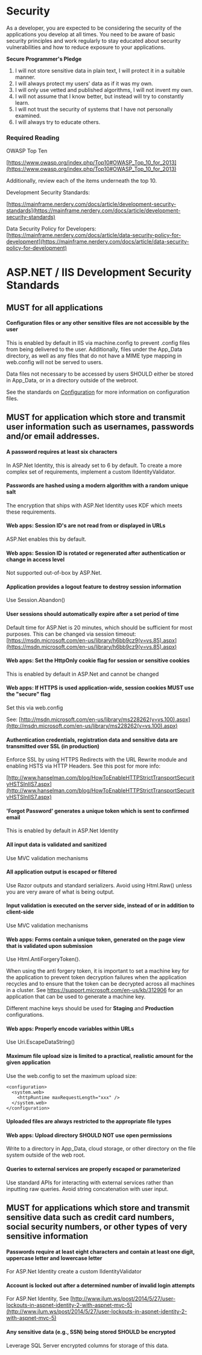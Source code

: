 # Security

As a developer, you are expected to be considering the security of the
applications you develop at all times. You need to be aware of basic security
principles and work regularly to stay educated about security vulnerabilities
and how to reduce exposure to your applications.

**Secure Programmer's Pledge**

1. I will not store sensitive data in plain text, I will protect it in a suitable manner.
2. I will always protect my users' data as if it was my own.
3. I will only use vetted and published algorithms, I will not invent my own.
4. I will not assume that I know better, but instead will try to constantly learn.
5. I will not trust the security of systems that I have not personally examined.
6. I will always try to educate others.

### Required Reading

OWASP Top Ten

[https://www.owasp.org/index.php/Top10#OWASP_Top_10_for_2013](https://www.owasp.org/index.php/Top10#OWASP_Top_10_for_2013)

Additionally, review each of the items underneath the top 10.

Development Security Standards:

[https://mainframe.nerdery.com/docs/article/development-security-standards](https://mainframe.nerdery.com/docs/article/development-security-standards)

Data Security Policy for Developers: [https://mainframe.nerdery.com/docs/article/data-security-policy-for-development](https://mainframe.nerdery.com/docs/article/data-security-policy-for-development)



# ASP.NET / IIS Development Security Standards


## MUST for all applications

#### Configuration files or any other sensitive files are not accessible by the user

This is enabled by default in IIS via machine.config to prevent .config files
from being delivered to the user. Additionally, files under the App_Data
directory, as well as any files that do not have a MIME type mapping in
web.config will not be served to users.

Data files not necessary to be accessed by users SHOULD either be stored in
App_Data, or in a directory outside of the webroot.

See the standards on [Configuration](configuration.md) for more information on
configuration files.


## MUST for application which store and transmit user information such as usernames, passwords and/or email addresses.

#### A password requires at least six characters

In ASP.Net Identity, this is already set to 6 by default. To create a more
complex set of requirements, implement a custom IIdentityValidator.

#### Passwords are hashed using a modern algorithm with a random unique salt

The encryption that ships with ASP.Net Identity uses KDF which meets these
requirements.

#### Web apps: Session ID's are not read from or displayed in URLs

ASP.Net enables this by default.

#### Web apps: Session ID is rotated or regenerated after authentication or change in access level

Not supported out-of-box by ASP.Net.

#### Application provides a logout feature to destroy session information

Use Session.Abandon()

#### User sessions should automatically expire after a set period of time

Default time for ASP.Net is 20 minutes, which should be sufficient for most
purposes. This can be changed via session timeout:
[https://msdn.microsoft.com/en-us/library/h6bb9cz9(v=vs.85).aspx](https://msdn.microsoft.com/en-us/library/h6bb9cz9(v=vs.85).aspx)

#### Web apps: Set the HttpOnly cookie flag for session or sensitive cookies

This is enabled by default in ASP.Net and cannot be changed

#### Web apps: If HTTPS is used application-wide, session cookies MUST use the "secure" flag

Set this via web.config

See: [http://msdn.microsoft.com/en-us/library/ms228262(v=vs.100).aspx](http://msdn.microsoft.com/en-us/library/ms228262(v=vs.100).aspx)

#### Authentication credentials, registration data and sensitive data are transmitted over SSL (in production)

Enforce SSL by using HTTPS Redirects with the URL Rewrite module and enabling
HSTS via HTTP Headers. See this post for more info:

[http://www.hanselman.com/blog/HowToEnableHTTPStrictTransportSecurityHSTSInIIS7.aspx](http://www.hanselman.com/blog/HowToEnableHTTPStrictTransportSecurityHSTSInIIS7.aspx)

#### 'Forgot Password' generates a unique token which is sent to confirmed email

This is enabled by default in ASP.Net Identity

#### All input data is validated and sanitized

Use MVC validation mechanisms

#### All application output is escaped or filtered

Use Razor outputs and standard serializers. Avoid using Html.Raw() unless you
are very aware of what is being output.

#### Input validation is executed on the server side, instead of or in addition to client-side

Use MVC validation mechanisms

#### Web apps: Forms contain a unique token, generated on the page view that is validated upon submission

Use Html.AntiForgeryToken().

When using the anti forgery token, it is important to set a machine key for the
application to prevent token decryption failures when the application recycles
and to ensure that the token can be decrypted across all machines in a cluster.
See https://support.microsoft.com/en-us/kb/312906 for an application that can be
used to generate a machine key.

Different machine keys should be used for **Staging** and **Production**
configurations.

#### Web apps: Properly encode variables within URLs

Use Uri.EscapeDataString()

#### Maximum file upload size is limited to a practical, realistic amount for the given application

Use the web.config to set the maximum upload size:

```
<configuration>
  <system.web>
    <httpRuntime maxRequestLength="xxx" />
  </system.web>
</configuration>
```

#### Uploaded files are always restricted to the appropriate file types

#### Web apps: Upload directory SHOULD NOT use open permissions

Write to a directory in App_Data, cloud storage, or other directory on the file
system outside of the web root.

#### Queries to external services are properly escaped or parameterized

Use standard APIs for interacting with external services rather than inputting
raw queries. Avoid string concatenation with user input.


## MUST for applications which store and transmit sensitive data such as credit card numbers, social security numbers, or other types of very sensitive information

#### Passwords require at least eight characters and contain at least one digit, uppercase letter and lowercase letter

For ASP.Net Identity create a custom IIdentityValidator

#### Account is locked out after a determined number of invalid login attempts

For ASP.Net Identity, See [http://www.jlum.ws/post/2014/5/27/user-lockouts-in-aspnet-identity-2-with-aspnet-mvc-5](http://www.jlum.ws/post/2014/5/27/user-lockouts-in-aspnet-identity-2-with-aspnet-mvc-5)

#### Any sensitive data (e.g., SSN) being stored SHOULD be encrypted

Leverage SQL Server encrypted columns for storage of this data.

